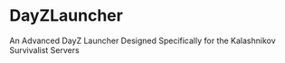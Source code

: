 # DayZLauncher
An Advanced DayZ Launcher Designed Specifically for the Kalashnikov Survivalist Servers
